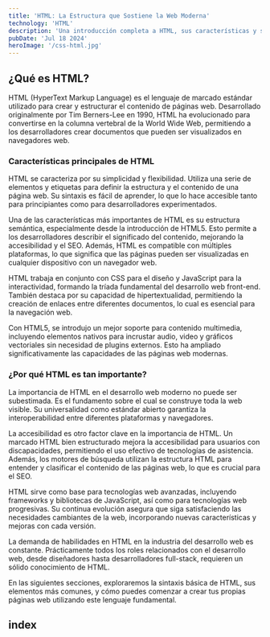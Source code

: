 ```yaml
---
title: 'HTML: La Estructura que Sostiene la Web Moderna'
technology: 'HTML'
description: 'Una introducción completa a HTML, sus características y su importancia fundamental en el desarrollo web.'
pubDate: 'Jul 18 2024'
heroImage: '/css-html.jpg'
---
```

## ¿Qué es HTML?
HTML (HyperText Markup Language) es el lenguaje de marcado estándar utilizado para crear y estructurar el contenido de páginas web. Desarrollado originalmente por Tim Berners-Lee en 1990, HTML ha evolucionado para convertirse en la columna vertebral de la World Wide Web, permitiendo a los desarrolladores crear documentos que pueden ser visualizados en navegadores web.

### Características principales de HTML
HTML se caracteriza por su simplicidad y flexibilidad. Utiliza una serie de elementos y etiquetas para definir la estructura y el contenido de una página web. Su sintaxis es fácil de aprender, lo que lo hace accesible tanto para principiantes como para desarrolladores experimentados.

Una de las características más importantes de HTML es su estructura semántica, especialmente desde la introducción de HTML5. Esto permite a los desarrolladores describir el significado del contenido, mejorando la accesibilidad y el SEO. Además, HTML es compatible con múltiples plataformas, lo que significa que las páginas pueden ser visualizadas en cualquier dispositivo con un navegador web.

HTML trabaja en conjunto con CSS para el diseño y JavaScript para la interactividad, formando la tríada fundamental del desarrollo web front-end. También destaca por su capacidad de hipertextualidad, permitiendo la creación de enlaces entre diferentes documentos, lo cual es esencial para la navegación web.

Con HTML5, se introdujo un mejor soporte para contenido multimedia, incluyendo elementos nativos para incrustar audio, video y gráficos vectoriales sin necesidad de plugins externos. Esto ha ampliado significativamente las capacidades de las páginas web modernas.

### ¿Por qué HTML es tan importante?
La importancia de HTML en el desarrollo web moderno no puede ser subestimada. Es el fundamento sobre el cual se construye toda la web visible. Su universalidad como estándar abierto garantiza la interoperabilidad entre diferentes plataformas y navegadores.

La accesibilidad es otro factor clave en la importancia de HTML. Un marcado HTML bien estructurado mejora la accesibilidad para usuarios con discapacidades, permitiendo el uso efectivo de tecnologías de asistencia. Además, los motores de búsqueda utilizan la estructura HTML para entender y clasificar el contenido de las páginas web, lo que es crucial para el SEO.

HTML sirve como base para tecnologías web avanzadas, incluyendo frameworks y bibliotecas de JavaScript, así como para tecnologías web progresivas. Su continua evolución asegura que siga satisfaciendo las necesidades cambiantes de la web, incorporando nuevas características y mejoras con cada versión.

La demanda de habilidades en HTML en la industria del desarrollo web es constante. Prácticamente todos los roles relacionados con el desarrollo web, desde diseñadores hasta desarrolladores full-stack, requieren un sólido conocimiento de HTML.

En las siguientes secciones, exploraremos la sintaxis básica de HTML, sus elementos más comunes, y cómo puedes comenzar a crear tus propias páginas web utilizando este lenguaje fundamental.

## index
